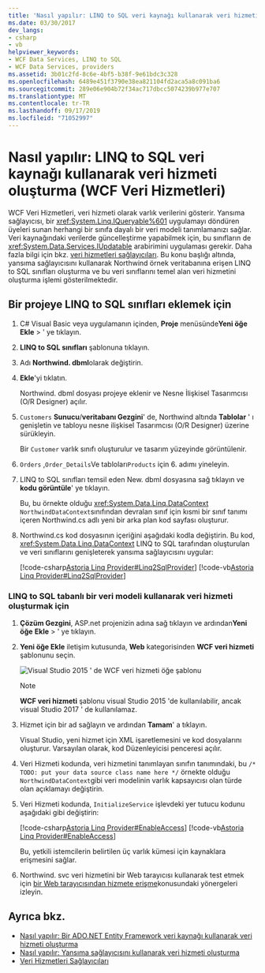 ```yaml
---
title: 'Nasıl yapılır: LINQ to SQL veri kaynağı kullanarak veri hizmeti oluşturma (WCF Veri Hizmetleri)'
ms.date: 03/30/2017
dev_langs:
- csharp
- vb
helpviewer_keywords:
- WCF Data Services, LINQ to SQL
- WCF Data Services, providers
ms.assetid: 3b01c2fd-8c6e-4bf5-b38f-9e61bdc3c328
ms.openlocfilehash: 6489e451f3790e38ea821104fd2aca5a8c091ba6
ms.sourcegitcommit: 289e06e904b72f34ac717dbcc5074239b977e707
ms.translationtype: MT
ms.contentlocale: tr-TR
ms.lasthandoff: 09/17/2019
ms.locfileid: "71052997"
---
```

# <a name="how-to-create-a-data-service-using-a-linq-to-sql-data-source-wcf-data-services"></a>Nasıl yapılır: LINQ to SQL veri kaynağı kullanarak veri hizmeti oluşturma (WCF Veri Hizmetleri)

WCF Veri Hizmetleri, veri hizmeti olarak varlık verilerini gösterir. Yansıma sağlayıcısı, bir <xref:System.Linq.IQueryable%601> uygulamayı döndüren üyeleri sunan herhangi bir sınıfa dayalı bir veri modeli tanımlamanızı sağlar. Veri kaynağındaki verilerde güncelleştirme yapabilmek için, bu sınıfların de <xref:System.Data.Services.IUpdatable> arabirimini uygulaması gerekir. Daha fazla bilgi için bkz. [veri hizmetleri sağlayıcıları](data-services-providers-wcf-data-services.md). Bu konu başlığı altında, yansıma sağlayıcısını kullanarak Northwind örnek veritabanına erişen LINQ to SQL sınıfları oluşturma ve bu veri sınıflarını temel alan veri hizmetini oluşturma işlemi gösterilmektedir.

## <a name="to-add-linq-to-sql-classes-to-a-project"></a>Bir projeye LINQ to SQL sınıfları eklemek için

1. C# Visual Basic veya uygulamanın içinden, **Proje** menüsünde**Yeni öğe** **Ekle** > ' ye tıklayın.

2. **LINQ to SQL sınıfları** şablonuna tıklayın.

3. Adı **Northwind. dbml**olarak değiştirin.

4. **Ekle**'yi tıklatın.

     Northwind. dbml dosyası projeye eklenir ve Nesne İlişkisel Tasarımcısı (O/R Designer) açılır.

5. `Customers` **Sunucu**/**veritabanı Gezgini**' de, Northwind altında **Tablolar** ' ı genişletin ve tabloyu nesne ilişkisel Tasarımcısı (O/R Designer) üzerine sürükleyin.

     Bir `Customer` varlık sınıfı oluşturulur ve tasarım yüzeyinde görüntülenir.

6. `Orders` ,`Order_Details`Ve tabloları`Products` için 6. adımı yineleyin.

7. LINQ to SQL sınıfları temsil eden New. dbml dosyasına sağ tıklayın ve **kodu görüntüle**' ye tıklayın.

     Bu, bu örnekte olduğu <xref:System.Data.Linq.DataContext> `NorthwindDataContext`sınıfından devralan sınıf için kısmi bir sınıf tanımı içeren Northwind.cs adlı yeni bir arka plan kod sayfası oluşturur.

8. Northwind.cs kod dosyasının içeriğini aşağıdaki kodla değiştirin. Bu kod, <xref:System.Data.Linq.DataContext> LINQ to SQL tarafından oluşturulan ve veri sınıflarını genişleterek yansıma sağlayıcısını uygular:

     [!code-csharp[Astoria Linq Provider#Linq2SqlProvider](../../../../samples/snippets/csharp/VS_Snippets_Misc/astoria_linq_provider/cs/northwind.cs#linq2sqlprovider)]
     [!code-vb[Astoria Linq Provider#Linq2SqlProvider](../../../../samples/snippets/visualbasic/VS_Snippets_Misc/astoria_linq_provider/vb/northwind.vb#linq2sqlprovider)]

### <a name="to-create-a-data-service-by-using-a-linq-to-sql-based-data-model"></a>LINQ to SQL tabanlı bir veri modeli kullanarak veri hizmeti oluşturmak için

1. **Çözüm Gezgini**, ASP.net projenizin adına sağ tıklayın ve ardından**Yeni öğe** **Ekle** > ' ye tıklayın.

2. **Yeni öğe Ekle** iletişim kutusunda, **Web** kategorisinden **WCF veri hizmeti** şablonunu seçin.

   ![Visual Studio 2015 ' de WCF veri hizmeti öğe şablonu](./media/wcf-data-service-item-template.png)

   > [!NOTE]
   > **WCF veri hizmeti** şablonu visual Studio 2015 'de kullanılabilir, ancak visual Studio 2017 ' de kullanılamaz.

3. Hizmet için bir ad sağlayın ve ardından **Tamam**' a tıklayın.

     Visual Studio, yeni hizmet için XML işaretlemesini ve kod dosyalarını oluşturur. Varsayılan olarak, kod Düzenleyicisi penceresi açılır.

4. Veri Hizmeti kodunda, veri hizmetini tanımlayan sınıfın tanımındaki, bu `/* TODO: put your data source class name here */` örnekte olduğu `NorthwindDataContext`gibi veri modelinin varlık kapsayıcısı olan türde olan açıklamayı değiştirin.

5. Veri Hizmeti kodunda, `InitializeService` işlevdeki yer tutucu kodunu aşağıdaki gibi değiştirin:

     [!code-csharp[Astoria Linq Provider#EnableAccess](../../../../samples/snippets/csharp/VS_Snippets_Misc/astoria_linq_provider/cs/northwind.svc.cs#enableaccess)]
     [!code-vb[Astoria Linq Provider#EnableAccess](../../../../samples/snippets/visualbasic/VS_Snippets_Misc/astoria_linq_provider/vb/northwind.svc.vb#enableaccess)]

     Bu, yetkili istemcilerin belirtilen üç varlık kümesi için kaynaklara erişmesini sağlar.

6. Northwind. svc veri hizmetini bir Web tarayıcısı kullanarak test etmek için [bir Web tarayıcısından hizmete erişme](accessing-the-service-from-a-web-browser-wcf-data-services-quickstart.md)konusundaki yönergeleri izleyin.

## <a name="see-also"></a>Ayrıca bkz.

- [Nasıl yapılır: Bir ADO.NET Entity Framework veri kaynağı kullanarak veri hizmeti oluşturma](create-a-data-service-using-an-adonet-ef-data-wcf.md)
- [Nasıl yapılır: Yansıma sağlayıcısını kullanarak veri hizmeti oluşturma](create-a-data-service-using-rp-wcf-data-services.md)
- [Veri Hizmetleri Sağlayıcıları](data-services-providers-wcf-data-services.md)
